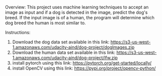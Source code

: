 Overview:
This project uses machine learning techniques to accept an image as input and if a dog is detected in the image, predict the dog's breed. If the input image is of a human, 
the program will determine which dog breed the human is most similar to. 

Instructions:
1) Download the dog data set available  in this link: https://s3-us-west-1.amazonaws.com/udacity-aind/dog-project/dogImages.zip
2) Download the human data set available in this link: https://s3-us-west-1.amazonaws.com/udacity-aind/dog-project/lfw.zip
3) install pytorch using this link: https://pytorch.org/get-started/locally/
4) install OpenCV using this link: https://pypi.org/project/opencv-python/
